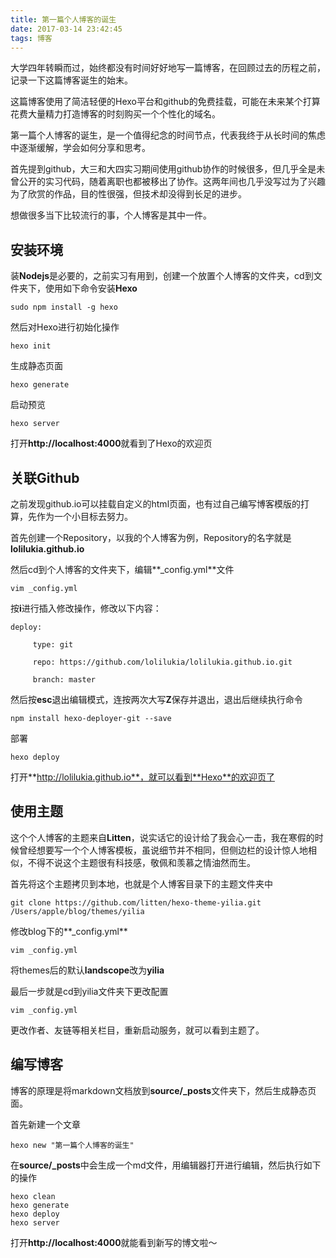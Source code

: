 ```yaml
---
title: 第一篇个人博客的诞生
date: 2017-03-14 23:42:45
tags: 博客
---
```


大学四年转瞬而过，始终都没有时间好好地写一篇博客，在回顾过去的历程之前，记录一下这篇博客诞生的始末。

这篇博客使用了简洁轻便的Hexo平台和github的免费挂载，可能在未来某个打算花费大量精力打造博客的时刻购买一个个性化的域名。

第一篇个人博客的诞生，是一个值得纪念的时间节点，代表我终于从长时间的焦虑中逐渐缓解，学会如何分享和思考。
<!--more-->

首先提到github，大三和大四实习期间使用github协作的时候很多，但几乎全是未曾公开的实习代码，随着离职也都被移出了协作。这两年间也几乎没写过为了兴趣为了欣赏的作品，目的性很强，但技术却没得到长足的进步。

想做很多当下比较流行的事，个人博客是其中一件。

## 安装环境
装**Nodejs**是必要的，之前实习有用到，创建一个放置个人博客的文件夹，cd到文件夹下，使用如下命令安装**Hexo**
```
sudo npm install -g hexo
```
然后对Hexo进行初始化操作
```
hexo init
```
生成静态页面
```
hexo generate
```
启动预览
```
hexo server
```
打开**http://localhost:4000**就看到了Hexo的欢迎页

## 关联Github
之前发现github.io可以挂载自定义的html页面，也有过自己编写博客模版的打算，先作为一个小目标去努力。

首先创建一个Repository，以我的个人博客为例，Repository的名字就是**lolilukia.github.io**

然后cd到个人博客的文件夹下，编辑**_config.yml**文件
```
vim _config.yml

```
按**i**进行插入修改操作，修改以下内容：
```
deploy:

     type: git

     repo: https://github.com/lolilukia/lolilukia.github.io.git

     branch: master
```
然后按**esc**退出编辑模式，连按两次大写**Z**保存并退出，退出后继续执行命令
```
npm install hexo-deployer-git --save
```
部署
```
hexo deploy
```
打开**http://lolilukia.github.io**，就可以看到**Hexo**的欢迎页了
## 使用主题
这个个人博客的主题来自**Litten**，说实话它的设计给了我会心一击，我在寒假的时候曾经想要写一个个人博客模板，虽说细节并不相同，但侧边栏的设计惊人地相似，不得不说这个主题很有科技感，敬佩和羡慕之情油然而生。

首先将这个主题拷贝到本地，也就是个人博客目录下的主题文件夹中
```
git clone https://github.com/litten/hexo-theme-yilia.git /Users/apple/blog/themes/yilia
```
修改blog下的**_config.yml**
```
vim _config.yml
```

将themes后的默认**landscope**改为**yilia**

最后一步就是cd到yilia文件夹下更改配置
```
vim _config.yml
```
更改作者、友链等相关栏目，重新启动服务，就可以看到主题了。
## 编写博客
博客的原理是将markdown文档放到**source/_posts**文件夹下，然后生成静态页面。

首先新建一个文章
```
hexo new "第一篇个人博客的诞生"
```

在**source/_posts**中会生成一个md文件，用编辑器打开进行编辑，然后执行如下的操作
```
hexo clean
hexo generate
hexo deploy
hexo server
```
打开**http://localhost:4000**就能看到新写的博文啦～
